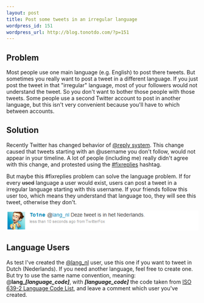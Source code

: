 ```yaml
--- 
layout: post
title: Post some tweets in an irregular language
wordpress_id: 151
wordpress_url: http://blog.tonotdo.com/?p=151
---
```

## Problem
Most people use one main language (e.g. English) to post there tweets. But sometimes you really want to post a tweet in a different language. If you just post the tweet in that "irregular" language, most of your followers would not understand the tweet. So you don't want to bother those people with those tweets.
Some people use a second Twitter account to post in another language, but this isn't very convenient because you'll have to which between accounts.

## Solution
Recently Twitter has changed behavior of [@reply system](http://blog.twitter.com/2009/05/small-settings-update.html). This change caused that tweets starting with an @username you don't follow, would not appear in your timeline. A lot of people (including me) really didn't agree with this change, and protested using the [#fixreplies](http://search.twitter.com/search?q=%23fixreplies) hashtag.

But maybe this #fixreplies problem can solve the language problem. If for every <del>used</del> language a user would exist, users can post a tweet in a irregular language starting with this username. If your friends follow this user too, which means they understand that language too, they will see this tweet, otherwise they don't.

![A tweet in Dutch](/content/2009/07/lang_nl-tweet.png)

## Language Users
As test I've created the [@lang_nl](http://twitter.com/lang_nl) user, use this one if you want to tweet in Dutch (Nederlands). If you need another language, feel free to create one. But try to use the same name convention, meaning: @**lang_*\[language_code\]***, with ***\[language_code\]*** the code taken from [ISO 639-2 Language Code List](http://www.loc.gov/standards/iso639-2/php/code_list.php), and leave a comment which user you've created.
